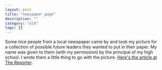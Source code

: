 ```yaml
---
layout: post
title: "newspaper_page"
description: ""
category: "old"
tags: []
---
```



Some nice people from a local newspaper came by and took my picture for a collection of possible future leaders they wanted to put in their paper. My name was given to them (with my permission) by the principal of my high school. I wrote them a little thing to go with the picture. [Here's the article at The Reporter](http://allaroundphilly.newspaperdirect.com/epaper/showlink.aspx?bookmarkid=7ULZHPK883G4&linkid=0b89df21-9cd0-41d7-8204-e5b173a5d1e9&pdaffid=eYo465aBp0JDSEEzR%2f29FQ%3d%3d).
